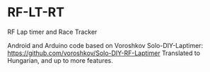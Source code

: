 # RF-LT-RT
RF Lap timer and Race Tracker

Android and Arduino code based on Voroshkov Solo-DIY-Laptimer: https://github.com/voroshkov/Solo-DIY-RF-Laptimer
Translated to Hungarian, and up to more features.
